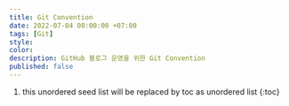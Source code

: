 ```yaml
---
title: Git Convention
date: 2022-07-04 00:00:00 +07:00
tags: [Git]
style:
color:
description: GitHub 블로그 운영을 위한 Git Convention
published: false
---
```


1. this unordered seed list will be replaced by toc as unordered list
{:toc}
